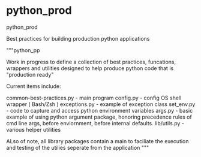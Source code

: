 # python_prod

python_prod

Best practices for building production python applications

"""python_pp

Work in progress to define a collection of best practices, funcations, wrappers and utilities designed to help produce python code that is "production ready"

Current items include:

common-best-practices.py - main program
config.py - config
OS shell wrapper ( Bash/Zsh )
exceptions.py - example of exception class
set_env.py - code to capture and access python environment variables
args.py - basic example of using python argument package, honoring precedence rules of cmd line args, before enviornment, before internal defaults.
lib/utils.py - various helper utilities

ALso of note, all library packages contain a main to faciliate the execution and testing of the utilies seperate from the application
"""